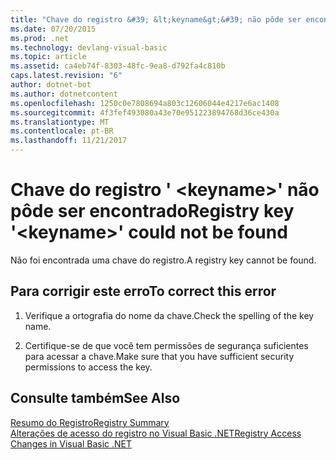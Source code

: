 ```yaml
---
title: "Chave do registro &#39; &lt;keyname&gt;&#39; não pôde ser encontrado"
ms.date: 07/20/2015
ms.prod: .net
ms.technology: devlang-visual-basic
ms.topic: article
ms.assetid: ca4eb74f-8303-48fc-9ea8-d792fa4c810b
caps.latest.revision: "6"
author: dotnet-bot
ms.author: dotnetcontent
ms.openlocfilehash: 1250c0e7808694a803c12606044e4217e6ac1408
ms.sourcegitcommit: 4f3fef493080a43e70e951223894768d36ce430a
ms.translationtype: MT
ms.contentlocale: pt-BR
ms.lasthandoff: 11/21/2017
---
```

# <a name="registry-key-39ltkeynamegt39-could-not-be-found"></a><span data-ttu-id="af2af-102">Chave do registro &#39; &lt;keyname&gt;&#39; não pôde ser encontrado</span><span class="sxs-lookup"><span data-stu-id="af2af-102">Registry key &#39;&lt;keyname&gt;&#39; could not be found</span></span>
<span data-ttu-id="af2af-103">Não foi encontrada uma chave do registro.</span><span class="sxs-lookup"><span data-stu-id="af2af-103">A registry key cannot be found.</span></span>  
  
## <a name="to-correct-this-error"></a><span data-ttu-id="af2af-104">Para corrigir este erro</span><span class="sxs-lookup"><span data-stu-id="af2af-104">To correct this error</span></span>  
  
1.  <span data-ttu-id="af2af-105">Verifique a ortografia do nome da chave.</span><span class="sxs-lookup"><span data-stu-id="af2af-105">Check the spelling of the key name.</span></span>  
  
2.  <span data-ttu-id="af2af-106">Certifique-se de que você tem permissões de segurança suficientes para acessar a chave.</span><span class="sxs-lookup"><span data-stu-id="af2af-106">Make sure that you have sufficient security permissions to access the key.</span></span>  
  
## <a name="see-also"></a><span data-ttu-id="af2af-107">Consulte também</span><span class="sxs-lookup"><span data-stu-id="af2af-107">See Also</span></span>  
 [<span data-ttu-id="af2af-108">Resumo do Registro</span><span class="sxs-lookup"><span data-stu-id="af2af-108">Registry Summary</span></span>](../../visual-basic/language-reference/keywords/registry-summary.md)  
 [<span data-ttu-id="af2af-109">Alterações de acesso do registro no Visual Basic .NET</span><span class="sxs-lookup"><span data-stu-id="af2af-109">Registry Access Changes in Visual Basic .NET</span></span>](http://msdn.microsoft.com/en-us/b58f7687-f4db-448a-a865-07f62fd16fb2)
